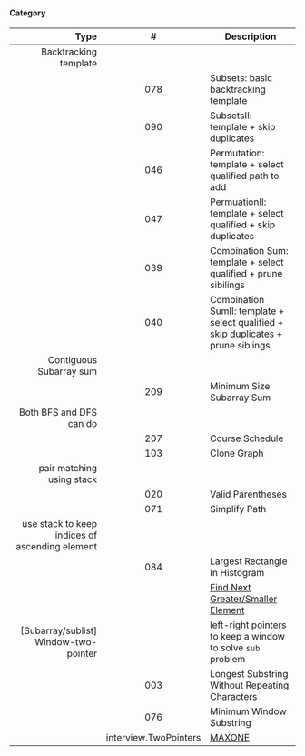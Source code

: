 #### Category
| Type         | # | Description |
| ---------------------: |:---:| ------------|
| Backtracking template |  |  |
| | 078 | Subsets: basic backtracking template |
| | 090 | SubsetsII: template + skip duplicates |
| | 046 | Permutation: template + select qualified path to add |
| | 047 | PermuationII: template + select qualified + skip duplicates |
| | 039 | Combination Sum: template + select qualified + prune sibilings |
| | 040 | Combination SumII: template + select qualified + skip duplicates + prune siblings |
| Contiguous Subarray sum |     |             |
| | 209 | Minimum Size Subarray Sum | Two pointers to keep a sliding window |
| Both BFS and DFS can do |     |             |
|                         | 207 | Course Schedule |
| | 103 | Clone Graph |
| pair matching using stack | | |
| | 020 | Valid Parentheses | using stack to match parenthesis pair |
| | 071 | Simplify Path | using stack to counteract the latest path for ".." |
| use stack to keep indices of ascending element | | |
| | 084 | Largest Rectangle In Histogram | |
| |     | [Find Next Greater/Smaller Element]() | |
| [Subarray/sublist] Window-two-pointer |     | left-right pointers to keep a window to solve `sub` problem  |
| | 003 | Longest Substring Without Repeating Characters |
| | 076 | Minimum Window Substring |
| | interview.TwoPointers | [MAXONE](http://www.interviewbit.com/courses/programming/topics/two-pointers/problems/maxone/) |